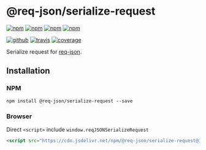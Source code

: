 # @req-json/serialize-request

[![npm][npm-version]][npm]
[![npm][npm-size]][npm]
[![npm][npm-downloads]][npm]
[![npm][npm-license]][npm]


[![github][github-issues]][github]
[![travis][travis-build]][travis]
[![coverage][coveralls-svg]][coveralls]


Serialize request for [req-json][req-json].

## Installation

### NPM

```
npm install @req-json/serialize-request --save
```

### Browser

Direct `<script>` include `window.reqJSONSerializeRequest`

```html
<script src="https://cdn.jsdelivr.net/npm/@req-json/serialize-request@1"></script>
```

[req-json]: https://github.com/Cweili/req-json

[npm]: https://www.npmjs.com/package/@req-json/serialize-request
[npm-version]: https://img.shields.io/npm/v/@req-json%2Fserialize-request.svg
[npm-size]: https://img.shields.io/bundlephobia/minzip/@req-json%2Fserialize-request.svg
[npm-downloads]: https://img.shields.io/npm/dt/@req-json%2Fserialize-request.svg
[npm-license]: https://img.shields.io/npm/l/@req-json%2Fserialize-request.svg

[github]: https://github.com/Cweili/req-json
[github-issues]: https://img.shields.io/github/issues/Cweili/req-json.svg

[travis]: https://travis-ci.org/req-json/req-json-serialize-request
[travis-build]: https://travis-ci.org/req-json/req-json-serialize-request.svg?branch=master

[coveralls]: https://coveralls.io/github/req-json/req-json-serialize-request?branch=master
[coveralls-svg]: https://coveralls.io/repos/github/req-json/req-json-serialize-request/badge.svg?branch=master
